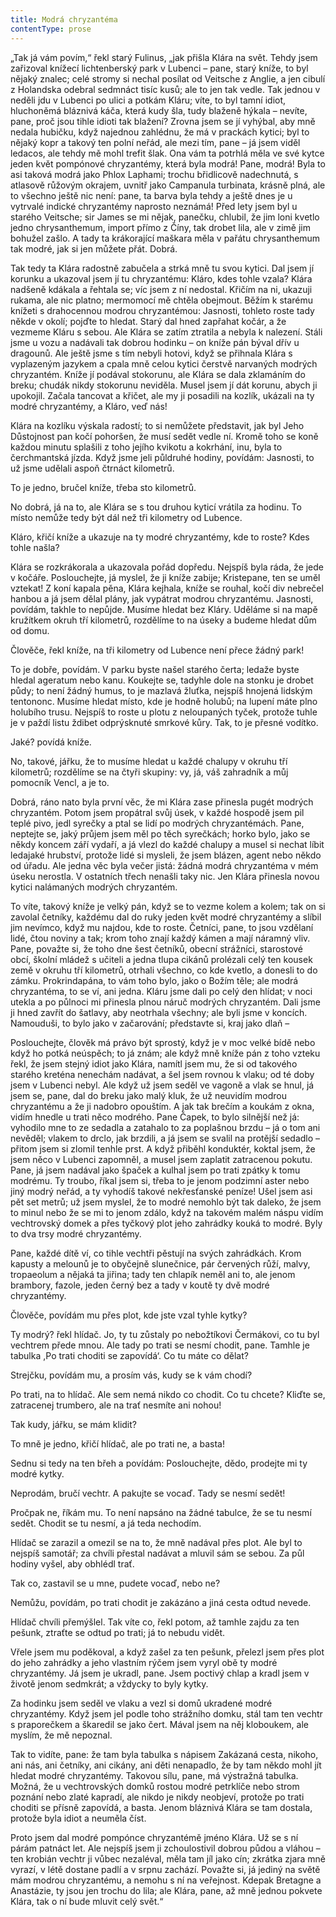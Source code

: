 ```yaml
---
title: Modrá chryzantéma
contentType: prose
---
```


<section>

„Tak já vám povím,“ řekl starý Fulinus, „jak přišla Klára na svět. Tehdy jsem zařizoval knížecí lichtenberský park v Lubenci – pane, starý kníže, to byl nějaký znalec; celé stromy si nechal posílat od Veitsche z Anglie, a jen cibulí z Holandska odebral sedmnáct tisíc kusů; ale to jen tak vedle. Tak jednou v neděli jdu v Lubenci po ulici a potkám Kláru; víte, to byl tamní idiot, hluchoněmá bláznivá káča, která kudy šla, tudy blaženě hýkala – nevíte, pane, proč jsou tihle idioti tak blažení? Zrovna jsem se jí vyhýbal, aby mně nedala hubičku, když najednou zahlédnu, že má v prackách kytici; byl to nějaký kopr a takový ten polní neřád, ale mezi tím, pane – já jsem viděl ledacos, ale tehdy mě mohl trefit šlak. Ona vám ta potrhlá měla ve své kytce jeden květ pompónové chryzantémy, která byla modrá! Pane, modrá! Byla to asi taková modrá jako Phlox Laphami; trochu břidlicově nadechnutá, s atlasově růžovým okrajem, uvnitř jako Campanula turbinata, krásně plná, ale to všechno ještě nic není: pane, ta barva byla tehdy a ještě dnes je u vytrvalé indické chryzantémy naprosto neznámá! Před lety jsem byl u starého Veitsche; sir James se mi nějak, panečku, chlubil, že jim loni kvetlo jedno chrysanthemum, import přímo z Číny, tak drobet lila, ale v zimě jim bohužel zašlo. A tady ta krákorající maškara měla v pařátu chrysanthemum tak modré, jak si jen můžete přát. Dobrá.

Tak tedy ta Klára radostně zabučela a strká mně tu svou kytici. Dal jsem jí korunku a ukazoval jsem jí tu chryzantému: Kláro, kdes tohle vzala? Klára nadšeně kdákala a řehtala se; víc jsem z ní nedostal. Křičím na ni, ukazuji rukama, ale nic platno; mermomocí mě chtěla obejmout. Běžím k starému knížeti s drahocennou modrou chryzantémou: Jasnosti, tohleto roste tady někde v okolí; pojďte to hledat. Starý dal hned zapřahat kočár, a že vezmeme Kláru s sebou. Ale Klára se zatím ztratila a nebyla k nalezení. Stáli jsme u vozu a nadávali tak dobrou hodinku – on kníže pán býval dřív u dragounů. Ale ještě jsme s tím nebyli hotovi, když se přihnala Klára s vyplazeným jazykem a cpala mně celou kytici čerstvě narvaných modrých chryzantém. Kníže jí podával stokorunu, ale Klára se dala zklamáním do breku; chudák nikdy stokorunu neviděla. Musel jsem jí dát korunu, abych ji upokojil. Začala tancovat a křičet, ale my ji posadili na kozlík, ukázali na ty modré chryzantémy, a Kláro, veď nás!

Klára na kozlíku výskala radostí; to si nemůžete představit, jak byl Jeho Důstojnost pan kočí pohoršen, že musí sedět vedle ní. Kromě toho se koně každou minutu splašili z toho jejího kvikotu a kokrhání, inu, byla to čerchmantská jízda. Když jsme jeli půldruhé hodiny, povídám: Jasnosti, to už jsme udělali aspoň čtrnáct kilometrů.

To je jedno, bručel kníže, třeba sto kilometrů.

No dobrá, já na to, ale Klára se s tou druhou kyticí vrátila za hodinu. To místo nemůže tedy být dál než tři kilometry od Lubence.

Kláro, křičí kníže a ukazuje na ty modré chryzantémy, kde to roste? Kdes tohle našla?

Klára se rozkrákorala a ukazovala pořád dopředu. Nejspíš byla ráda, že jede v kočáře. Poslouchejte, já myslel, že ji kníže zabije; Kristepane, ten se uměl vztekat! Z koní kapala pěna, Klára kejhala, kníže se rouhal, kočí div nebrečel hanbou a já jsem dělal plány, jak vypátrat modrou chryzantému. Jasnosti, povídám, takhle to nepůjde. Musíme hledat bez Kláry. Uděláme si na mapě kružítkem okruh tří kilometrů, rozdělíme to na úseky a budeme hledat dům od domu.

Člověče, řekl kníže, na tři kilometry od Lubence není přece žádný park!

To je dobře, povídám. V parku byste našel starého čerta; ledaže byste hledal ageratum nebo kanu. Koukejte se, tadyhle dole na stonku je drobet půdy; to není žádný humus, to je mazlavá žluťka, nejspíš hnojená lidským tentononc. Musíme hledat místo, kde je hodně holubů; na lupení máte plno holubího trusu. Nejspíš to roste u plotu z neloupaných tyček, protože tuhle je v paždí listu ždibet odprýsknuté smrkové kůry. Tak, to je přesné vodítko.

Jaké? povídá kníže.

No, takové, jářku, že to musíme hledat u každé chalupy v okruhu tří kilometrů; rozdělíme se na čtyři skupiny: vy, já, váš zahradník a můj pomocník Vencl, a je to.

Dobrá, ráno nato byla první věc, že mi Klára zase přinesla pugét modrých chryzantém. Potom jsem propátral svůj úsek, v každé hospodě jsem pil teplé pivo, jedl syrečky a ptal se lidí po modrých chryzantémách. Pane, neptejte se, jaký průjem jsem měl po těch syrečkách; horko bylo, jako se někdy koncem září vydaří, a já vlezl do každé chalupy a musel si nechat líbit ledajaké hrubství, protože lidé si mysleli, že jsem blázen, agent nebo někdo od úřadu. Ale jedna věc byla večer jistá: žádná modrá chryzantéma v mém úseku nerostla. V ostatních třech nenašli taky nic. Jen Klára přinesla novou kytici nalámaných modrých chryzantém.

To víte, takový kníže je velký pán, když se to vezme kolem a kolem; tak on si zavolal četníky, každému dal do ruky jeden květ modré chryzantémy a slíbil jim nevímco, když mu najdou, kde to roste. Četníci, pane, to jsou vzdělaní lidé, čtou noviny a tak; krom toho znají každý kámen a mají náramný vliv. Pane, považte si, že toho dne šest četníků, obecní strážníci, starostové obcí, školní mládež s učiteli a jedna tlupa cikánů prolézali celý ten kousek země v okruhu tří kilometrů, otrhali všechno, co kde kvetlo, a donesli to do zámku. Prokrindapána, to vám toho bylo, jako o Božím těle; ale modrá chryzantéma, to se ví, ani jedna. Kláru jsme dali po celý den hlídat; v noci utekla a po půlnoci mi přinesla plnou náruč modrých chryzantém. Dali jsme ji hned zavřít do šatlavy, aby neotrhala všechny; ale byli jsme v koncích. Namouduši, to bylo jako v začarování; představte si, kraj jako dlaň –

Poslouchejte, člověk má právo být sprostý, když je v moc velké bídě nebo když ho potká neúspěch; to já znám; ale když mně kníže pán z toho vzteku řekl, že jsem stejný idiot jako Klára, namítl jsem mu, že si od takového starého kreténa nenechám nadávat, a šel jsem rovnou k vlaku; od té doby jsem v Lubenci nebyl. Ale když už jsem seděl ve vagoně a vlak se hnul, já jsem se, pane, dal do breku jako malý kluk, že už neuvidím modrou chryzantému a že ji nadobro opouštím. A jak tak brečím a koukám z okna, vidím hnedle u trati něco modrého. Pane Čapek, to bylo silnější než já: vyhodilo mne to ze sedadla a zatahalo to za poplašnou brzdu – já o tom ani nevěděl; vlakem to drclo, jak brzdili, a já jsem se svalil na protější sedadlo – přitom jsem si zlomil tenhle prst. A když přiběhl konduktér, koktal jsem, že jsem něco v Lubenci zapomněl, a musel jsem zaplatit zatracenou pokutu. Pane, já jsem nadával jako špaček a kulhal jsem po trati zpátky k tomu modrému. Ty troubo, říkal jsem si, třeba to je jenom podzimní aster nebo jiný modrý neřád, a ty vyhodíš takové nekřesťanské peníze! Ušel jsem asi pět set metrů; už jsem myslel, že to modré nemohlo být tak daleko, že jsem to minul nebo že se mi to jenom zdálo, když na takovém malém náspu vidím vechtrovský domek a přes tyčkový plot jeho zahrádky kouká to modré. Byly to dva trsy modré chryzantémy.

Pane, každé dítě ví, co tihle vechtři pěstují na svých zahrádkách. Krom kapusty a melounů je to obyčejně slunečnice, pár červených růží, malvy, tropaeolum a nějaká ta jiřina; tady ten chlapík neměl ani to, ale jenom brambory, fazole, jeden černý bez a tady v koutě ty dvě modré chryzantémy.

Člověče, povídám mu přes plot, kde jste vzal tyhle kytky?

Ty modrý? řekl hlídač. Jo, ty tu zůstaly po nebožtíkovi Čermákovi, co tu byl vechtrem přede mnou. Ale tady po trati se nesmí chodit, pane. Tamhle je tabulka ,Po trati choditi se zapovídá‘. Co tu máte co dělat?

Strejčku, povídám mu, a prosím vás, kudy se k vám chodí?

Po trati, na to hlídač. Ale sem nemá nikdo co chodit. Co tu chcete? Kliďte se, zatracenej trumbero, ale na trať nesmíte ani nohou!

Tak kudy, jářku, se mám klidit?

To mně je jedno, křičí hlídač, ale po trati ne, a basta!

Sednu si tedy na ten břeh a povídám: Poslouchejte, dědo, prodejte mi ty modré kytky.

Neprodám, bručí vechtr. A pakujte se vocaď. Tady se nesmí sedět!

Pročpak ne, říkám mu. To není napsáno na žádné tabulce, že se tu nesmí sedět. Chodit se tu nesmí, a já teda nechodím.

Hlídač se zarazil a omezil se na to, že mně nadával přes plot. Ale byl to nejspíš samotář; za chvíli přestal nadávat a mluvil sám se sebou. Za půl hodiny vyšel, aby obhlédl trať.

Tak co, zastavil se u mne, pudete vocaď, nebo ne?

Nemůžu, povídám, po trati chodit je zakázáno a jiná cesta odtud nevede.

Hlídač chvíli přemýšlel. Tak víte co, řekl potom, až tamhle zajdu za ten pešunk, ztraťte se odtud po trati; já to nebudu vidět.

Vřele jsem mu poděkoval, a když zašel za ten pešunk, přelezl jsem přes plot do jeho zahrádky a jeho vlastním rýčem jsem vyryl obě ty modré chryzantémy. Já jsem je ukradl, pane. Jsem poctivý chlap a kradl jsem v životě jenom sedmkrát; a vždycky to byly kytky.

Za hodinku jsem seděl ve vlaku a vezl si domů ukradené modré chryzantémy. Když jsem jel podle toho strážního domku, stál tam ten vechtr s praporečkem a škaredil se jako čert. Mával jsem na něj kloboukem, ale myslím, že mě nepoznal.

Tak to vidíte, pane: že tam byla tabulka s nápisem Zakázaná cesta, nikoho, ani nás, ani četníky, ani cikány, ani děti nenapadlo, že by tam někdo mohl jít hledat modré chryzantémy. Takovou sílu, pane, má výstražná tabulka. Možná, že u vechtrovských domků rostou modré petrklíče nebo strom poznání nebo zlaté kapradí, ale nikdo je nikdy neobjeví, protože po trati choditi se přísně zapovídá, a basta. Jenom bláznivá Klára se tam dostala, protože byla idiot a neuměla číst.

Proto jsem dal modré pompónce chryzantémě jméno Klára. Už se s ní párám patnáct let. Ale nejspíš jsem ji zchoulostivil dobrou půdou a vláhou – ten krobián vechtr ji vůbec nezaléval, měla tam jíl jako cín; zkrátka zjara mně vyrazí, v létě dostane padlí a v srpnu zachází. Považte si, já jediný na světě mám modrou chryzantému, a nemohu s ní na veřejnost. Kdepak Bretagne a Anastázie, ty jsou jen trochu do lila; ale Klára, pane, až mně jednou pokvete Klára, tak o ní bude mluvit celý svět.“

</section>

[^1]: Votant (lat.) – přísedící. _Pozn. red_.

[^2]: Desperace (lat.) – zoufalství, beznaděj. _Pozn. red._

[^3]: Nystagmus (řec.) – bezděčné záškuby očí. _Pozn. red._

[^4]: Konfinovat (franc.) – někomu úředně zakázat opustit určité místo. _Pozn. red._

[^5]: Vachmajstr (z něm. Wachtmeister – strážník. _Pozn. red._

[^6]: Materia facti (lat.) – skutečnost. _Pozn. red._

[^7]: Plaidoyer (franc.) – závěrečná řeč. _Pozn. red._

[^8]: Rekurzy (lat.) – odvolání. _Pozn. red._

[^9]: Viz povídka Šlépěj v Božích mukách.

[^10]: Šmízo – nekvalitní zboží, aušus. _Pozn. red._

[^11]: Revertence (lat.) – nedovolený návrat. _Pozn. red._

[^12]: Sardanapalský (podle asyrského krále Aššurbanipala, známého i pod jménem  Sardanapalus) – hýřivý, nespoutaný. _Pozn. red._

[^13]: Ašant = černoch (opálený jako ašant, podle národnosti v Ghaně), také divoch. _Pozn. red._

[^14]: Lues (lat.) – příjice, syfilis. _Pozn. red._

[^15]: Šófl (hebr.) – zašlé, vetché. _Pozn. red._

[^16]: Ex offo (lat.) – obhájce přidělený soudem. _Pozn. red._

[^17]: Konfuze (lat.) – zmatek. _Pozn. red._
